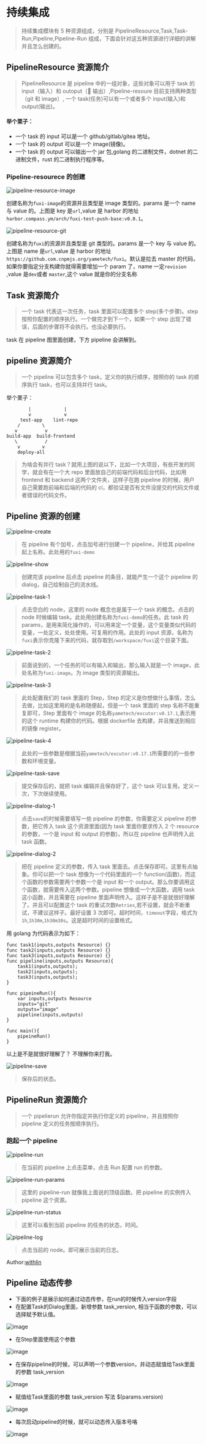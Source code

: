 # 持续集成

> 持续集成模块有 5 种资源组成，分别是 PipelineResource,Task,Task-Run,Pipeline,Pipeline-Run 组成，下面会针对这五种资源进行详细的讲解并且怎么创建的。

## PipelineResource 资源简介

> PipelineResource 是 pipeline 中的一组对象，这些对象可以用于 task 的 input（输入）和 outoput（ 输出）,Pipeline-resoure 目前支持两种类型（git 和 image）, 一个 task(任务)可以有一个或者多个 input(输入)和 output(输出)。

#### 举个栗子：

- 一个 task 的 input 可以是一个 github/gitlab/gitea 地址。
- 一个 task 的 output 可以是一个 image(镜像)。
- 一个 task 的 output 可以输出一个 jar 包,golang 的二进制文件，dotnet 的二进制文件，rust 的二进制执行程序等。

### Pipeline-resourece 的创建

![pipeline-resource-image](../ci/img/pipeline-resource/pipeline-resource-image.png)

创建名称为`fuxi-image`的资源并且类型是 image 类型的。params 是一个 name 与 value 的。上图是 key 是`url`,value 是 harbor 的地址`harbor.compass.ym/arch/fuxi-test-push-base:v0.0.1`。 <br>

![pipeline-resource-git](../ci/img/pipeline-resource/pipeline-resource-git.png)

创建名称为`fuxi`的资源并且类型是 git 类型的。params 是一个 key 与 value 的。上图是 name 是`url`,value 是 harbor 的地址`https://github.com.cnpmjs.org/yametech/fuxi`。默认是拉去 master 的代码，如果你要指定分支构建你就得需要增加一个 param 了，name 一定`revision` ,value 是`dev`或者 `master`,这个 value 就是你的分支名称<br>

## Task 资源简介

> 一个 task 代表这一次任务，task 里面可以配置多个 step(多个步骤)。step 按照你配置的顺序执行。一个做完才到下一个，如果一个 step 出现了错误，后面的步骤将不会执行。也没必要执行。

task 在 pipeline 图里面创建，下方 pipeline 会讲解到。

## pipeline 资源简介

> 一个 pipeline 可以包含多个 task，定义你的执行顺序，按照你的 task 的顺序执行 task，也可以支持并行 task。

举个栗子：

```
        |            |
        v            v
     test-app    lint-repo
    /        \
   v          v
build-app  build-frontend
   \          /
    v        v
    deploy-all

```

> 为啥会有并行 task？就用上图的说以下，比如一个大项目，有些开发的同学，就会有在一个大 repo 里面放自己的前端代码和后台代码，比如用 frontend 和 backend 这两个文件夹，这样子在跑 pipeline 的时候，用户自己需要跑前端和后端的代码的 ci，都验证是否有文件没提交的代码文件或者错误的代码文件。

## Pipeline 资源的创建

![pipeline-create](../ci/img/pipeline/pipeline-create.png)

> 在 pipeline 有个加号，点击加号进行创建一个 pipeline，并给其 pipeline 起上名称。此处用的`fuxi-demo`

![pipeline-show](../ci/img/pipeline/pipeline-show.png)

> 创建完该 pipeline 后点击 pipeline 的条目，就能产生一个这个 pipeline 的 dialog，自己绘制自己的流水线。

![pipeline-task-1](../ci/img/pipeline/pipeline-task-1.png)

> 点击空白的 node，这里的 node 概念也是属于一个 task 的概念。点击的 node 时候编辑 task。此处用创建名称为`fuxi-demo`的任务。此 task 的 params，是用来简化操作的，可以用来定一个变量，这个变量类似代码的变量，一处定义，处处使用。可复用的作用。此处的 input 资源，名称为`fuxi`表示你克隆下来的代码，就存取到`/workspace/fuxi`这个目录下面。

![pipeline-task-2](../ci/img/pipeline/pipeline-task-2.png)

> 前面说到的，一个任务的可以有输入和输出，那么输入就是一个 image，此处名称为`fuxi-image`。为 image 类型的资源输出。

![pipeline-task-3](../ci/img/pipeline/pipeline-task-3.png)

> 此处配置我们的 task 里面的 Step，Step 的定义是你想做什么事情，怎么去做，比如这里用的是名称随便起，但是一个 task 里面的 step 名称不能重复即可，Step 里面有个 image 的名称`yametech/excutor:v0.17.1`,表示用的这个 runtime 构建你的代码。根据 dockerfile 去构建，并且推送到相应的镜像 register。

![pipeline-task-4](../ci/img/pipeline/pipeline-task-4.png)

> 此处的一些参数是根据当前`yametech/excutor:v0.17.1`所需要的的一些参数和环境变量。

![pipeline-task-save](../ci/img/pipeline/pipeline-task-save.png)

> 提交保存后的，就把 task 编辑并且保存好了，这个 task 可以复用。定义一次，下次继续使用。

![pipeline-dialog-1](../ci/img/pipeline/pipeline-dialog-1.png)

> 点击`save`的时候需要填写一些 pipeline 的参数，你需要定义 pipeline 的参数，把它传入 task 这个资源里面(因为 task 里面你要求传入 2 个 resource 的参数，一个是 input 和 output 的参数)，所以在 pipeline 也声明传入此 task 函数。

![pipeline-dialog-2](../ci/img/pipeline/pipeline-dialog-2.png)

> 把在 pipeline 定义的参数，传入 task 里面去。点击保存即可。这里有点抽象。你可以把一个 task 想像为一个代码里面的一个 function(函数)，而这个函数的参数需要两个参数一个是 input 和一个 output。那么你要调用这个函数，就需要传入这两个参数。pipeline 想像成一个大函数，调用 task 这小函数，并且需要在 pipeline 里面声明传入。这样子是不是就很好理解了。并且可以配置这个 task 的重试次数`Retries`,若不设置，就会不断重试，不建议这样子。最好设置 3 次即可。超时时间，`timeout`字段，格式为`1h`,`1h30m`,`1h30m30s`。这是超时时间的设置格式。

用 golang 为代码表示为如下：

```
func task1(inputs,outputs Resource) {}
func task2(inputs,outputs Resource) {}
func task3(inputs,outputs Resource) {}
func pipeline(inputs,outputs Resource){
    task1(inputs,outputs);
    task2(inputs,outputs);
    task3(inputs,outputs);
}

func pipeineRun(){
    var inputs,outputs Resource
    inputs="git"
    outputs="image"
    pipeline(inputs,outputs)
}

func main(){
    pipeineRun()
}

```

以上是不是就很好理解了？ 不理解你来打我。

![pipeline-save](../ci/img/pipeline/pipeline-save.png)

> 保存后的状态。

## PipelineRun 资源简介

> 一个 pipelierun 允许你指定并执行你定义的 pipeline，并且按照你 pipeline 定义的任务按顺序执行。

### 跑起一个 pipeline

![pipeline-run](../ci/img/pipeline/pipeline-run.png)

> 在当前的 pipeline 上点击菜单，点击 Run 配置 run 的参数。

![pipeline-run-params](../ci/img/pipeline/pipeline-run-params.png)

> 这里的 pipeline-run 就像我上面说的顶级函数。把 pipeline 的实例传入 pipeline 这个资源。

![pipeline-run-status](../ci/img/pipeline/pipeline-run-status.png)

> 这里可以看到当前 pipeline 的任务的状态，时间。

![pipeline-log](../ci/img/pipeline/pipeline-log.png)

> 点击当前的 node。即可展示当前的日志。

Author:[withlin](https://github.com/withlin)

## Pipeline 动态传参

- 下面的例子是展示如何通过动态传参，在run的时候传入version字段
- 在配置Task的Dialog里面，新增参数 task_version, 相当于函数的参数，可以选择赋予默认值。

![image](../ci/img/pipeline_params/task_add_params.png)

- 在Step里面使用这个参数

![image](../ci/img/pipeline_params/task_apply_params.png)

- 在保存pipeline的时候，可以声明一个参数version，并动态赋值给Task里面的参数 task_version

![image](../ci/img/pipeline_params/pipeline_params.png)

- 赋值给Task里面的参数 task_version  写法 $(params.version)

![image](../ci/img/pipeline_params/pipeline_apply_params.png)

- 每次启动pipeline的时候，就可以动态传入版本号咯

![image](../ci/img/pipeline_params/input_params.png)